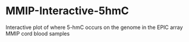 # MMIP-Interactive-5hmC
 Interactive plot of where 5-hmC occurs on the genome in the EPIC array MMIP cord blood samples
